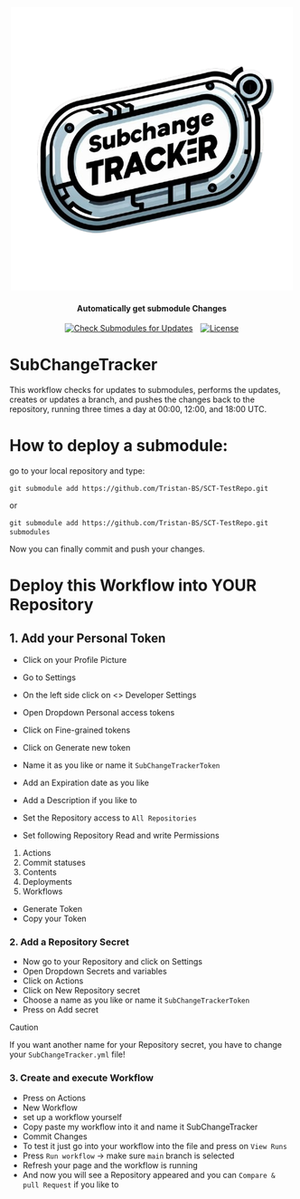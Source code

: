 <div align="center">
  <img src="Images/Logo-Transparent.png" alt="Logo">
  <h4>Automatically get submodule Changes</h2>
</div>

<div align="center">
  <a href="https://github.com/Tristan-BS/SubChangeTracker/actions/workflows/SubChangeTracker.yml" style="display: inline-block;">
    <img src="https://github.com/Tristan-BS/SubChangeTracker/actions/workflows/SubChangeTracker.yml/badge.svg" alt="Check Submodules for Updates">
  </a>
  <a href="https://opensource.org/licenses/MIT" style="display: inline-block; margin-left: 10px;">
    <img src="https://img.shields.io/badge/license-MIT-red.svg" alt="License">
  </a>
</div>

# SubChangeTracker
This workflow checks for updates to submodules, performs the updates, creates or updates a branch, and pushes the changes back to the repository, running three times a day at 00:00, 12:00, and 18:00 UTC.


# How to deploy a submodule:
go to your local repository and type:
```
git submodule add https://github.com/Tristan-BS/SCT-TestRepo.git
```
or 
```
git submodule add https://github.com/Tristan-BS/SCT-TestRepo.git submodules
```
Now you can finally commit and push your changes.


# Deploy this Workflow into YOUR Repository

## 1. Add your Personal Token
- Click on your Profile Picture
- Go to Settings
- On the left side click on <> Developer Settings
- Open Dropdown Personal access tokens
- Click on Fine-grained tokens
- Click on Generate new token
- Name it as you like or name it `SubChangeTrackerToken`

- Add an Expiration date as you like
- Add a Description if you like to
- Set the Repository access to `All Repositories`
- Set following Repository Read and write Permissions
1. Actions
2. Commit statuses
3. Contents
4. Deployments
5. Workflows
- Generate Token
- Copy your Token

### 2. Add a Repository Secret
- Now go to your Repository and click on Settings
- Open Dropdown Secrets and variables
- Click on Actions
- Click on New Repository secret
- Choose a name as you like or name it `SubChangeTrackerToken`
- Press on Add secret
> [!CAUTION]
> If you want another name for your Repository secret, you have to change your `SubChangeTracker.yml` file!

### 3. Create and execute Workflow
- Press on Actions
- New Workflow
- set up a workflow yourself
- Copy paste my workflow into it and name it SubChangeTracker
- Commit Changes
- To test it just go into your workflow into the file and press on `View Runs`
- Press `Run workflow` -> make sure `main` branch is selected
- Refresh your page and the workflow is running
- And now you will see a Repository appeared and you can `Compare & pull Request` if you like to
